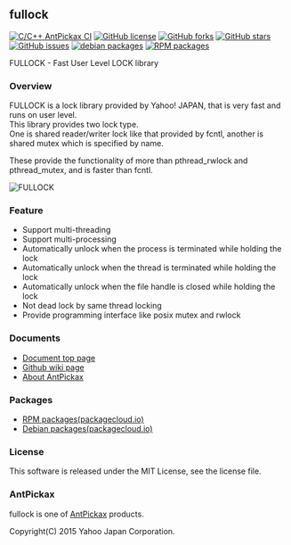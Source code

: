 fullock
-------
[![C/C++ AntPickax CI](https://github.com/yahoojapan/fullock/workflows/C/C++%20AntPickax%20CI/badge.svg)](https://github.com/yahoojapan/fullock/actions)
[![GitHub license](https://img.shields.io/badge/license-MIT-blue.svg)](https://raw.githubusercontent.com/yahoojapan/fullock/master/COPYING)
[![GitHub forks](https://img.shields.io/github/forks/yahoojapan/fullock.svg)](https://github.com/yahoojapan/fullock/network)
[![GitHub stars](https://img.shields.io/github/stars/yahoojapan/fullock.svg)](https://github.com/yahoojapan/fullock/stargazers)
[![GitHub issues](https://img.shields.io/github/issues/yahoojapan/fullock.svg)](https://github.com/yahoojapan/fullock/issues)
[![debian packages](https://img.shields.io/badge/deb-packagecloud.io-844fec.svg)](https://packagecloud.io/antpickax/stable)
[![RPM packages](https://img.shields.io/badge/rpm-packagecloud.io-844fec.svg)](https://packagecloud.io/antpickax/stable)

FULLOCK - Fast User Level LOCK library

### Overview

FULLOCK is a lock library provided by Yahoo! JAPAN, that is very fast and runs on user level.  
This library provides two lock type.  
One is shared reader/writer lock like that provided by fcntl, another is shared mutex which is specified by name.  
  
These provide the functionality of more than pthread_rwlock and pthread_mutex, and is faster than fcntl.  

![FULLOCK](https://fullock.antpick.ax/images/top_fullock.png)

### Feature
  - Support multi-threading
  - Support multi-processing
  - Automatically unlock when the process is terminated while holding the lock
  - Automatically unlock when the thread is terminated while holding the lock
  - Automatically unlock when the file handle is closed while holding the lock
  - Not dead lock by same thread locking
  - Provide programming interface like posix mutex and rwlock

### Documents
  - [Document top page](https://fullock.antpick.ax/)
  - [Github wiki page](https://github.com/yahoojapan/fullock/wiki)
  - [About AntPickax](https://antpick.ax/)

### Packages
  - [RPM packages(packagecloud.io)](https://packagecloud.io/antpickax/stable)
  - [Debian packages(packagecloud.io)](https://packagecloud.io/antpickax/stable)

### License
This software is released under the MIT License, see the license file.

### AntPickax
fullock is one of [AntPickax](https://antpick.ax/) products.

Copyright(C) 2015 Yahoo Japan Corporation.
